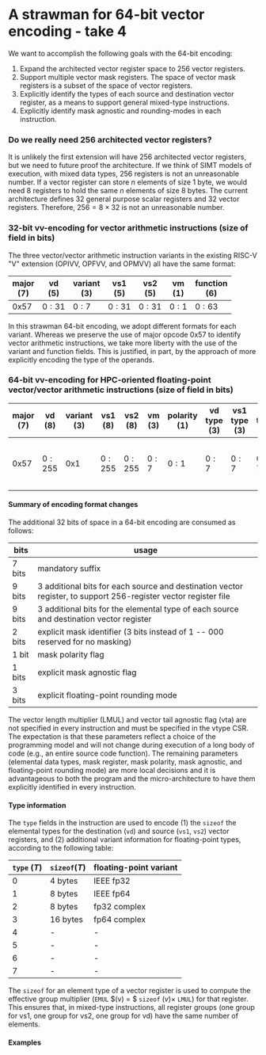 # A strawman for 64-bit vector encoding - take 4

We want to accomplish the following goals with the 64-bit encoding:
1. Expand the architected vector register space to 256 vector registers.
2. Support multiple vector mask registers. The space of vector mask registers is a subset of the space of vector registers.
3. Explicitly identify the types of each source and destination vector register, as a means to support general mixed-type instructions.
4. Explicitly identify mask agnostic and rounding-modes in each instruction.

### Do we really need 256 architected vector registers?

It is unlikely the first extension will have 256 architected vector registers, but we need to future proof the architecture.
If we think of SIMT models of execution, with mixed data types, 256 registers is not an unreasonable number.
If a vector register can store $n$ elements of size 1 byte, we would need 8 registers to hold the same $n$ elements of size 8 bytes.
The current architecture defines 32 general purpose scalar registers and 32 vector registers.
Therefore, $256 = 8 \times 32$ is not an unreasonable number.

### 32-bit vv-encoding for vector arithmetic instructions (size of field in bits)

The three vector/vector arithmetic instruction variants in the existing RISC-V "V" extension (OPIVV, OPFVV, and OPMVV) all have the same format:

| major <br> (7) | vd <br> (5) | variant <br> (3) | vs1 <br> (5) | vs2 <br> (5) | vm <br> (1) | function <br> (6) |
|----------------|-------------|------------------|--------------|--------------|-------------|-------------------|          
| 0x57           |  $0:31$     | $0:7$            | $0:31$       | $0:31$       | $0:1$       | $0:63$            |

In this strawman 64-bit encoding, we adopt different formats for each variant.
Whereas we preserve the use of major opcode 0x57 to identify vector arithmetic instructions, we take more liberty with the use of the variant and function fields.
This is justified, in part, by the approach of more explicitly encoding the type of the operands.

### 64-bit vv-encoding for HPC-oriented floating-point vector/vector arithmetic instructions (size of field in bits)

| major <br> (7) | vd <br> (8) | variant <br> (3) | vs1 <br> (8) | vs2 <br> (8) | vm <br> (3) | polarity <br> (1) | vd type <br> (3) | vs1 type <br> (3) | vs2 type <br> (3) | vma <br> (1) | vfprnd <br> (3) |function <br> (6)                 | suffix <br> (7) | 
|----------------|-------------|------------------|--------------|--------------|-------------|-------------------|------------------|-------------------|-------------------|--------------|-----------------|----------------------------------|-----------------|          
| 0x57           |  $0:255$    | 0x1              | $0:255$      | $0:255$      | $0:7$       | $0:1$             | $0:7$            | $0:7$             | $0:7$             | $0:1$        | $0:7$           | bbbnnn <br> ${\sf nnn} \neq 111$ | 1111111         |

#### Summary of encoding format changes

The additional 32 bits of space in a 64-bit encoding are consumed as follows:

| bits       | usage                                                                                                           |
|------------|-----------------------------------------------------------------------------------------------------------------|
| 7 bits     | mandatory suffix                                                                                                |
| 9 bits     | 3 additional bits for each source and destination vector register, to support 256-register vector register file |
| 9 bits     | 3 additional bits for the elemental type of each source and destination vector register                         |
| 2 bits     | explicit mask identifier (3 bits instead of 1 -- 000 reserved for no masking)                                   |
| 1 bit      | mask polarity flag                                                                                              |
| 1 bits     | explicit mask agnostic flag                                                                                     |
| 3 bits     | explicit floating-point rounding mode                                                                           |

The vector length multiplier (LMUL) and vector tail agnostic flag (vta) are not specified in every instruction and must be specified in the vtype CSR.
The expectation is that these parameters reflect a choice of the programming model and will not change during execution of a long body of code (e.g., an entire source code function).
The remaining parameters (elemental data types, mask register, mask polarity, mask agnostic, and floating-point rounding mode) are more local decisions 
and it is advantageous to both the program and the micro-architecture to have them explicitly identified in every instruction.

#### Type information

The `type` fields in the instruction are used to encode (1) the `sizeof` the elemental types for the destination (`vd`) and source (`vs1`, `vs2`) vector registers, 
and (2) additional variant information for floating-point types, according to the following table:

| `type` ($T$) | `sizeof`($T$) | floating-point variant |
|--------------|---------------|------------------------|
| 0            | 4 bytes       | IEEE fp32              |
| 1            | 8 bytes       | IEEE fp64              |
| 2            | 8 bytes       | fp32 complex           |
| 3            | 16 bytes      | fp64 complex           |
| 4            | -             | -                      |
| 5            | -             | -                      |
| 6            | -             | -                      |
| 7            | -             | -                      |

The `sizeof` for an element type of a vector register is used to compute the effective group multiplier (`EMUL` $(v) = $ `sizeof` $(v) \times$ `LMUL`) for that register.
This ensures that, in mixed-type instructions, all register groups (one group for vs1, one group for vs2, one group for vd) have the same number of elements.

#### Examples

